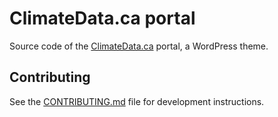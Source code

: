 # ClimateData.ca portal

Source code of the [ClimateData.ca](https://www.climatedata.ca/) portal, a
WordPress theme.

## Contributing

See the [CONTRIBUTING.md](./CONTRIBUTING.md) file for development instructions.
